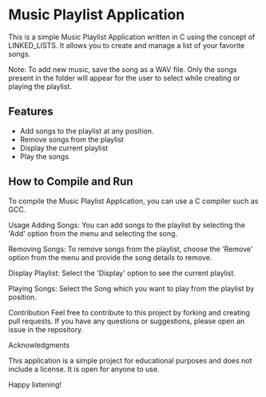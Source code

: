 # Music Playlist Application

This is a simple Music Playlist Application written in C using the concept of LINKED_LISTS. It allows you to create and manage a list of your favorite songs.

Note: To add new music, save the song as a WAV file. Only the songs present in the folder will appear for the user to select while creating or playing the playlist.

## Features

- Add songs to the playlist at any position.
- Remove songs from the playlist
- Display the current playlist
- Play the songs

## How to Compile and Run

To compile the Music Playlist Application, you can use a C compiler such as GCC. 

Usage
Adding Songs: You can add songs to the playlist by selecting the 'Add' option from the menu and selecting the song.

Removing Songs: To remove songs from the playlist, choose the 'Remove' option from the menu and provide the song details to remove.

Display Playlist: Select the 'Display' option to see the current playlist.

Playing Songs: Select the Song which you want to play from the playlist by position.

Contribution
Feel free to contribute to this project by forking and creating pull requests. If you have any questions or suggestions, please open an issue in the repository.

Acknowledgments

This application is a simple project for educational purposes and does not include a license. It is open for anyone to use.

Happy listening!